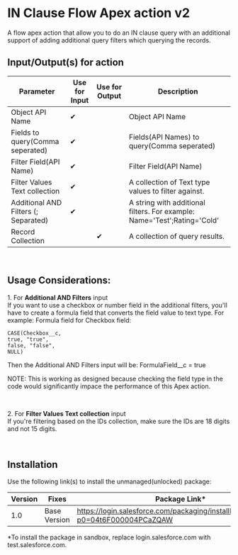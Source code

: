 
# IN Clause Flow Apex action v2
A flow apex action that allow you to do an IN clause query with an additional support of adding additional query filters which querying the records. 

## Input/Output(s) for action
|Parameter	               |Use for Input	   |Use for Output	   |Description 
|-|-|-|-|
| Object API Name | ✔ |  | Object API Name |
| Fields to query(Comma seperated) | ✔ |  | Fields(API Names) to query(Comma seperated) |
| Filter Field(API Name) | ✔ |  | Filter Field(API Name) |
| Filter Values Text collection | ✔ |  | A collection of Text type values to filter against. |
| Additional AND Filters (; Separated) | ✔ |  | A string with additional filters. For example: Name='Test';Rating='Cold' |
| Record Collection |  | ✔ | A collection of query results.  |

<br/>

## Usage Considerations:

1\. For **Additional AND Filters** input \
If you want to use a checkbox or number field in the additional filters, you'll have to create a formula field that converts the field value to text type. For example:
Formula field for Checkbox field:
```
CASE(Checkbox__c,
true, "true",
false, "false",
NULL)
```
Then the Additional AND Filters input will be:
FormulaField__c = true

NOTE: This is working as designed because checking the field type in the code would significantly impace the performance of this Apex action.

<br/>

2\. For **Filter Values Text collection** input \
If you're filtering based on the IDs collection, make sure the IDs are 18 digits and not 15 digits. 

<br/>

## Installation
Use the following link(s) to install the unmanaged(unlocked) package: 

| Version | Fixes |Package Link*	    
|-|-|-|
| 1.0 | Base Version | https://login.salesforce.com/packaging/installPackage.apexp?p0=04t6F000004PCaZQAW |

*To install the package in sandbox, replace login.salesforce.com with test.salesforce.com.